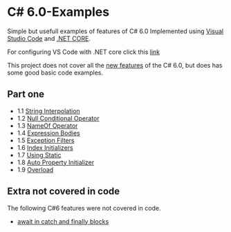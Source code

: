 # C# 6.0-Examples
Simple but usefull examples of features of C# 6.0 Implemented using [Visual Studio Code](https://code.visualstudio.com) and [.NET CORE](https://docs.microsoft.com/en-us/dotnet/core/whats-new/).

For configuring VS Code with .NET core click this [link](https://docs.microsoft.com/en-us/dotnet/core/tutorials/with-visual-studio-code)

This project does not cover all the [new features](https://docs.microsoft.com/en-us/dotnet/csharp/whats-new/csharp-6) of the C# 6.0, but does has some good basic code examples. 

## Part one
* 1.1 [String Interpolation](https://docs.microsoft.com/en-us/dotnet/csharp/language-reference/keywords/interpolated-strings)
* 1.2 [Null Conditional Operator](https://docs.microsoft.com/en-us/dotnet/csharp/language-reference/operators/null-conditional-operators)
* 1.3 [NameOf Operator](https://docs.microsoft.com/en-us/dotnet/csharp/language-reference/keywords/nameof)
* 1.4 [Expression Bodies](https://docs.microsoft.com/en-us/dotnet/csharp/programming-guide/statements-expressions-operators/expression-bodied-members#methods)
* 1.5 [Exception Filters](https://docs.microsoft.com/en-us/dotnet/csharp/whats-new/csharp-6#exception-filters)
* 1.6 [Index Initializers](https://docs.microsoft.com/en-us/dotnet/csharp/whats-new/csharp-6#index-initializers)
* 1.7 [Using Static](https://docs.microsoft.com/en-us/dotnet/csharp/whats-new/csharp-6#using-static)
* 1.8 [Auto Property Initializer](https://docs.microsoft.com/en-us/dotnet/csharp/whats-new/csharp-6#auto-property-initializers)
* 1.9 [Overload](https://docs.microsoft.com/en-us/dotnet/csharp/whats-new/csharp-6#improved-overload-resolution)




## Extra not covered in code
The following C#6 features were not covered in code.
* [await in catch and finally blocks](https://docs.microsoft.com/en-us/dotnet/csharp/whats-new/csharp-6#await-in-catch-and-finally-blocks)

